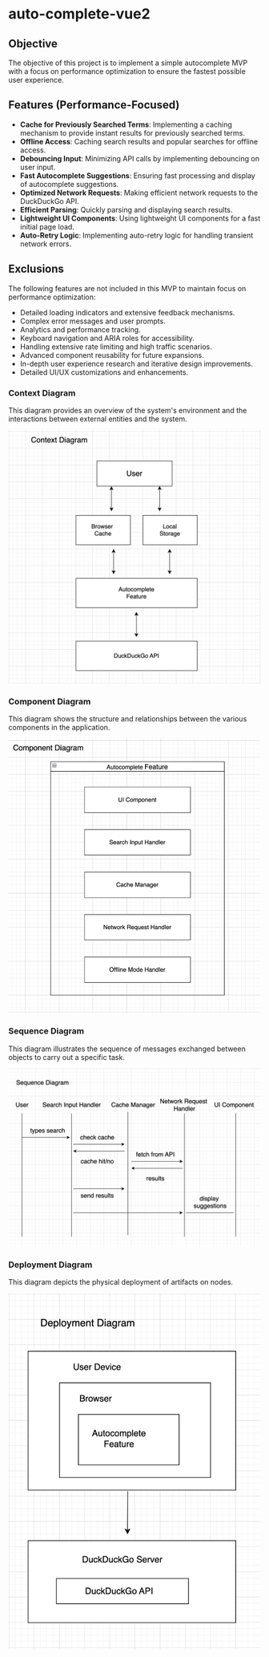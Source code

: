 # auto-complete-vue2

## Objective

The objective of this project is to implement a simple autocomplete MVP with a focus on performance optimization to ensure the fastest possible user experience.

## Features (Performance-Focused)

- **Cache for Previously Searched Terms**: Implementing a caching mechanism to provide instant results for previously searched terms.
- **Offline Access**: Caching search results and popular searches for offline access.
- **Debouncing Input**: Minimizing API calls by implementing debouncing on user input.
- **Fast Autocomplete Suggestions**: Ensuring fast processing and display of autocomplete suggestions.
- **Optimized Network Requests**: Making efficient network requests to the DuckDuckGo API.
- **Efficient Parsing**: Quickly parsing and displaying search results.
- **Lightweight UI Components**: Using lightweight UI components for a fast initial page load.
- **Auto-Retry Logic**: Implementing auto-retry logic for handling transient network errors.

## Exclusions

The following features are not included in this MVP to maintain focus on performance optimization:

- Detailed loading indicators and extensive feedback mechanisms.
- Complex error messages and user prompts.
- Analytics and performance tracking.
- Keyboard navigation and ARIA roles for accessibility.
- Handling extensive rate limiting and high traffic scenarios.
- Advanced component reusability for future expansions.
- In-depth user experience research and iterative design improvements.
- Detailed UI/UX customizations and enhancements.

### Context Diagram

This diagram provides an overview of the system's environment and the interactions between external entities and the system.

![Context Diagram](src/assets/images/context-diagram.png)

### Component Diagram

This diagram shows the structure and relationships between the various components in the application.

![Component Diagram](src/assets/images/component-diagram.png)

### Sequence Diagram

This diagram illustrates the sequence of messages exchanged between objects to carry out a specific task.

![Sequence Diagram](src/assets/images/sequence-diagram.png)

### Deployment Diagram

This diagram depicts the physical deployment of artifacts on nodes.

![Deployment Diagram](src/assets/images/deployment-diagram.png)
